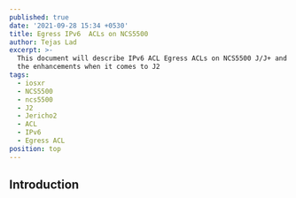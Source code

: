 ```yaml
---
published: true
date: '2021-09-28 15:34 +0530'
title: Egress IPv6  ACLs on NCS5500
author: Tejas Lad
excerpt: >-
  This document will describe IPv6 ACL Egress ACLs on NCS5500 J/J+ and highlight
  the enhancements when it comes to J2
tags:
  - iosxr
  - NCS5500
  - ncs5500
  - J2
  - Jericho2
  - ACL
  - IPv6
  - Egress ACL
position: top
---
```

## Introduction
